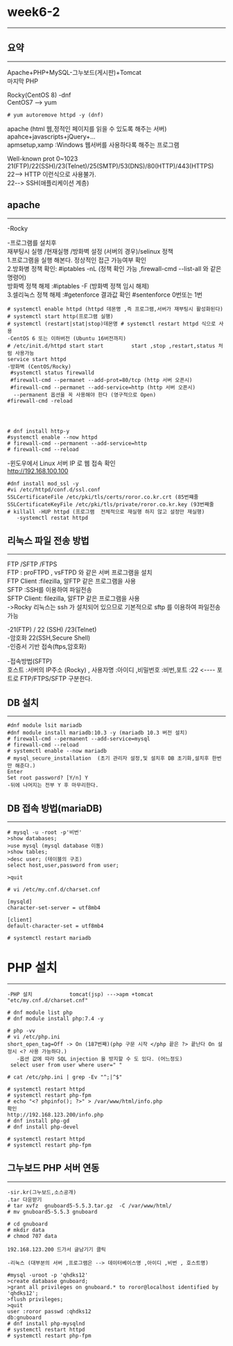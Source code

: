 
# week6-2
------------------------------------------------
## 요약
-----------
Apache+PHP+MySQL-그누보드(게시판)+Tomcat   
 마지막 PHP   
   
Rocky(CentOS 8) -dnf       
CentOS7 --> yum   
```
# yum autoremove httpd -y (dnf)
```

apache (html 웹,정적인 페이지를 읽을 수 있도록 해주는 서버)   
apahce+javascripts+jQuery+...   
apmsetup,xamp :Windows 웹서버를 사용하다록 해주는 프로그램   
   
   
Well-known prot 0~1023       
21(FTP)/22(SSH)/23(Telnet)/25(SMTP)/53(DNS)/80(HTTP)/443(HTTPS)   
22--> HTTP 이런식으로 사용불가.   
22--> SSH(애플리케이션 계층)   

## apache
------
-Rocky

-프로그램를 설치후   
재부팅시 실행 /현재실행 /방화벽 설정 (서버의 경우)/selinux 정책   
1.프로그램을 실행 해본다. 정상적인 접근 가능여부 확인   
2.방화병 정책 확인: #iptables -nL (정책 확인 가능 ,firewall-cmd --list-all 와 같은 명령어)   
   방화벽 정책 해제 :#iptables -F (방화벽 정책 임시 해제)   
3.셀리눅스 정책 해제 :#getenforce 결과값 확인 #sentenforce 0번또는 1번   
   
```
# systemctl enable httpd (httpd 데몬명 ,즉 프로그램,서버가 재부팅시 활성화된다)
# systemctl start http(프로그램 실행)
# systemctl (restart|stat|stop)데몬명 # systemctl restart httpd 식으로 사용
-CentOS 6 또는 이하버전 (Ubuntu 16버전까지)
# /etc/init.d/httpd start start         start ,stop ,restart,status 처럼 사용가능
service start httpd
-방화벽 (CentOS/Rocky)
 #systemctl status firewalld
 #firewall-cmd --permanet --add-prot=80/tcp (http 서버 오픈시)
 #firewall-cmd --permanet --add-service=http (http 서버 오픈시)
  --permanent 옵션을 꼭 사용해야 한다 (영구적으로 Open)
#firewall-cmd -reload




# dnf install http-y
#systemctl enable --now httpd
# firewall-cmd --permanent --add-service=http
# firewall-cmd --reload
```

-윈도우에서 Linux 서버 IP 로 웹 접속 확인   
 http://192.168.100.100   
 ```
#dnf install mod_ssl -y
#vi /etc/httpd/conf.d/ssl.conf
SSLCertificateFile /etc/pki/tls/certs/roror.co.kr.crt (85번쨰줄
SSLCertificateKeyFile /etc/pki/tls/private/roror.co.kr.key (93번째줄
# killall -HUP httpd (프로그램  전체적으로 재실행 하지 않고 설정만 재실행)
    -systemctl restat httpd

```
## 리눅스 파일 전송 방법
-----------------------------------------
 FTP /SFTP /FTPS   
 FTP : proFTPD , vsFTPD 와 같은 서버 프로그램을 설치   
 FTP Client :filezilla, 알FTP 같은 프로그램을 사용   
 SFTP :SSH를 이용하여 파일전송    
 SFTP Client: filezilla, 알FTP 같은 프로그램을 사용   
->Rocky 리눅스는 ssh 가 설치되어 있으므로 기본적으로 sftp 를 이용하여 파일전송 가능   
   
-21(FTP) / 22 (SSH) /23(Telnet)   
-암호화 22(SSH,Secure Shell)   
-인증서 기반 접속(ftps,암호화)   
   
-접속방법(SFTP)   
 호스트 :서버의 IP주소 (Rocky) , 사용자명 :아이디 ,비밀번호 :비번,포트 :22  <---- 포트로 FTP/FTPS/SFTP 구분한다.   

  
## DB 설치
----------------------------------
   

```
#dnf module lsit mariadb
#dnf module install mariadb:10.3 -y (mariadb 10.3 버전 설치)
# firewall-cmd --permanent --add-service=mysql
# firewall-cmd --reload 
# systemctl enable --now mariadb
# mysql_secure_installation  (초기 관리자 설정,및 설치후 DB 초기화,설치후 한번만 해준다.)
Enter
Set root password? [Y/n] Y
-뒤에 나머지는 전부 Y 후 마무리한다.
```

## DB 접속 방법(mariaDB)
----------------------
```
# mysql -u -root -p'비번'
>show databases;
>use mysql (mysql database 이동)
>show tables;
>desc user; (테이블의 구조)
select host,user,password from user;

>quit

# vi /etc/my.cnf.d/charset.cnf

[mysqld]
character-set-server = utf8mb4

[client]
default-character-set = utf8mb4

# systemctl restart mariadb
```
# PHP 설치
-----------------
```
-PHP 설치            tomcat(jsp) --->apm +tomcat
"etc/my.cnf.d/charset.cnf"

# dnf module list php
# dnf module install php:7.4 -y

# php -vv
# vi /etc/php.ini
short_open_tag=Off -> On (187번째)(php 구문 시작 </php 끝은 ?> 끝난다 On 설정시 <? 사용 가능하다.)
   -옵션 값에 따라 SQL injection 을 방지할 수 도 있다. (어느정도)
 select user from user where user=" "

# cat /etc/php.ini | grep -Ev "^;|^$"

# systemctl restart httpd
# systemctl restart php-fpm
# echo "<? phpinfo(); ?>" > /var/www/html/info.php
확인
http://192.168.123.200/info.php
# dnf install php-gd
# dnf install php-devel

# systemctl restart httpd
# systemctl restart php-fpm

```

## 그누보드 PHP 서버 연동
-------------------
```
-sir.kr(그누보드,소스공개)
.tar 다운받기
# tar xvfz  gnuboard5-5.5.3.tar.gz  -C /var/www/html/
# mv gnuboard5-5.5.3 gnuboard

# cd gnuboard
# mkdir data
# chmod 707 data

192.168.123.200 드가서 글남기기 클릭

-리눅스 (대부분의 서버 ,프로그램은 --> 데이터베이스명 ,아이디 ,비번 , 호스트명)

#mysql -uroot -p 'qhdks12'
>create database gnuboard;
>grant all privileges on gnuboard.* to roror@localhost identified by 'qhdks12';
>flush privileges;
>quit
user :roror passwd :qhdks12
db:gnuboard
# dnf install php-mysqlnd
# systemctl restart httpd
# systemctl restart php-fpm
```
